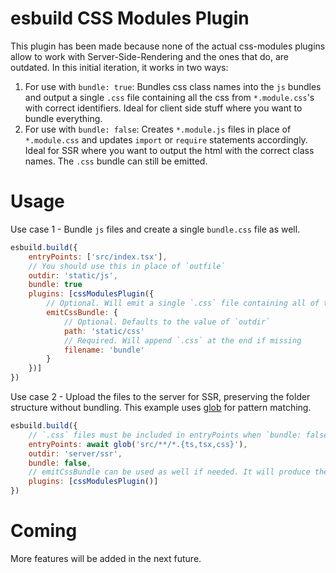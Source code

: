 # esbuild CSS Modules Plugin

This plugin has been made because none of the actual css-modules plugins allow to work with Server-Side-Rendering and the ones that do, are outdated. In this initial iteration, it works in two ways:

1. For use with `bundle: true`: Bundles css class names into the `js` bundles and output a single `.css` file containing all the css from `*.module.css`'s with correct identifiers. Ideal for client side stuff where you want to bundle everything.
2. For use with `bundle: false`: Creates `*.module.js` files in place of `*.module.css` and updates `import` or `require` statements accordingly. Ideal for SSR where you want to output the html with the correct class names. The `.css` bundle can still be emitted.

# Usage
Use case 1 - Bundle `js` files and create a single `bundle.css` file as well.
```javascript
esbuild.build({
    entryPoints: ['src/index.tsx'],
    // You should use this in place of `outfile`
    outdir: 'static/js',
    bundle: true
    plugins: [cssModulesPlugin({
        // Optional. Will emit a single `.css` file containing all of the css modules content.
        emitCssBundle: {
            // Optional. Defaults to the value of `outdir`
            path: 'static/css'
            // Required. Will append `.css` at the end if missing
            filename: 'bundle'
        }
    })]
})
```
Use case 2 - Upload the files to the server for SSR, preserving the folder structure without bundling. This example uses [glob]() for pattern matching.
```javascript
esbuild.build({
    // `.css` files must be included in entryPoints when `bundle: false`
    entryPoints: await glob('src/**/*.{ts,tsx,css}'),
    outdir: 'server/ssr',
    bundle: false,
    // emitCssBundle can be used as well if needed. It will produce the same result regardless of `bundle` setting
    plugins: [cssModulesPlugin()]
})
```

# Coming
More features will be added in the next future.
